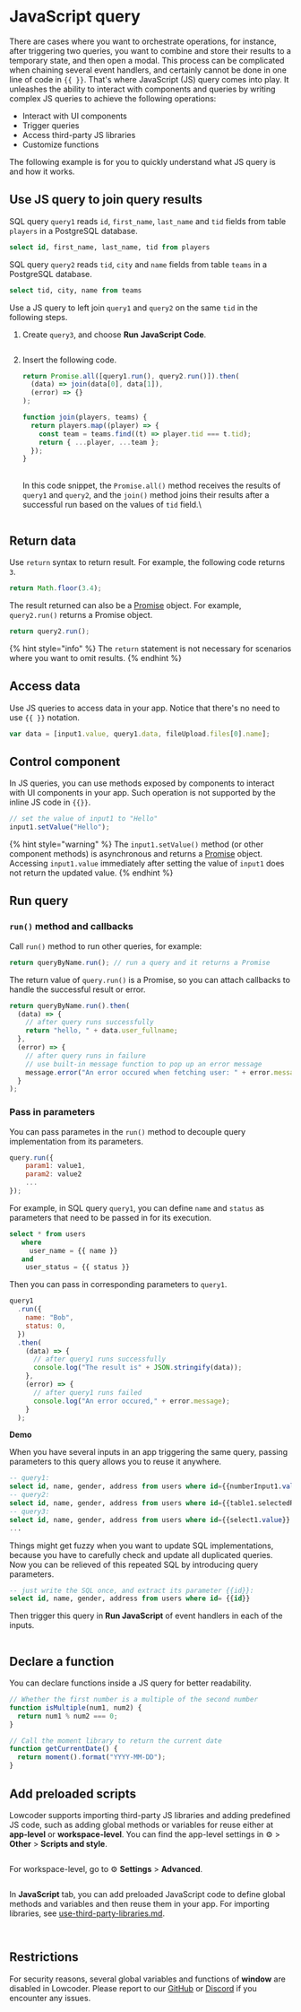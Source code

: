 # JavaScript query

There are cases where you want to orchestrate operations, for instance, after triggering two queries, you want to combine and store their results to a temporary state, and then open a modal. This process can be complicated when chaining several event handlers, and certainly cannot be done in one line of code in `{{ }}`. That's where JavaScript (JS) query comes into play. It unleashes the ability to interact with components and queries by writing complex JS queries to achieve the following operations:

- Interact with UI components
- Trigger queries
- Access third-party JS libraries
- Customize functions

The following example is for you to quickly understand what JS query is and how it works.

## Use JS query to join query results

SQL query `query1` reads `id`, `first_name`, `last_name` and `tid` fields from table `players` in a PostgreSQL database.

```sql
select id, first_name, last_name, tid from players
```

SQL query `query2` reads `tid`, `city` and `name` fields from table `teams` in a PostgreSQL database.

```sql
select tid, city, name from teams
```

Use a JS query to left join `query1` and `query2` on the same `tid` in the following steps.

1.  Create `query3`, and choose **Run** **JavaScript Code**.

    <figure><img src="../../.gitbook/assets/js-query-1.PNG" alt=""><figcaption></figcaption></figure>

2.  Insert the following code.

    ```javascript
    return Promise.all([query1.run(), query2.run()]).then(
      (data) => join(data[0], data[1]),
      (error) => {}
    );

    function join(players, teams) {
      return players.map((player) => {
        const team = teams.find((t) => player.tid === t.tid);
        return { ...player, ...team };
      });
    }
    ```

    \
    In this code snippet, the `Promise.all()` method receives the results of `query1` and `query2`, and the `join()` method joins their results after a successful run based on the values of `tid` field.\

    <figure><img src="../../.gitbook/assets/js-query-2.PNG" alt=""><figcaption></figcaption></figure>

## Return data

Use `return` syntax to return result. For example, the following code returns `3`.

```javascript
return Math.floor(3.4);
```

The result returned can also be a [Promise](https://developer.mozilla.org/en-US/docs/Web/JavaScript/Reference/Global_Objects/Promise) object. For example, `query2.run()` returns a Promise object.

```javascript
return query2.run();
```

{% hint style="info" %}
The `return` statement is not necessary for scenarios where you want to omit results.
{% endhint %}

## Access data

Use JS queries to access data in your app. Notice that there's no need to use `{{ }}` notation.

```javascript
var data = [input1.value, query1.data, fileUpload.files[0].name];
```

## Control component

In JS queries, you can use methods exposed by components to interact with UI components in your app. Such operation is not supported by the inline JS code in `{{}}`.

```javascript
// set the value of input1 to "Hello"
input1.setValue("Hello");
```

{% hint style="warning" %}
The `input1.setValue()` method (or other component methods) is asynchronous and returns a [Promise](https://developer.mozilla.org/en-US/docs/Web/JavaScript/Reference/Global_Objects/Promise) object. Accessing `input1.value` immediately after setting the value of `input1` does not return the updated value.
{% endhint %}

## Run query

### `run()` method and callbacks

Call `run()` method to run other queries, for example:

```javascript
return queryByName.run(); // run a query and it returns a Promise
```

The return value of `query.run()` is a Promise, so you can attach callbacks to handle the successful result or error.

```javascript
return queryByName.run().then(
  (data) => {
    // after query runs successfully
    return "hello, " + data.user_fullname;
  },
  (error) => {
    // after query runs in failure
    // use built-in message function to pop up an error message
    message.error("An error occured when fetching user: " + error.message);
  }
);
```

### Pass in parameters

You can pass parametes in the `run()` method to decouple query implementation from its parameters.

```javascript
query.run({
    param1: value1,
    param2: value2
    ...
});
```

For example, in SQL query `query1`, you can define `name` and `status` as parameters that need to be passed in for its execution.

```sql
select * from users
   where
     user_name = {{ name }}
   and
    user_status = {{ status }}
```

Then you can pass in corresponding parameters to `query1`.

```javascript
query1
  .run({
    name: "Bob",
    status: 0,
  })
  .then(
    (data) => {
      // after query1 runs successfully
      console.log("The result is" + JSON.stringify(data));
    },
    (error) => {
      // after query1 runs failed
      console.log("An error occured," + error.message);
    }
  );
```

**Demo**

When you have several inputs in an app triggering the same query, passing parameters to this query allows you to reuse it anywhere.

```sql
-- query1:
select id, name, gender, address from users where id={{numberInput1.value}}
-- query2:
select id, name, gender, address from users where id={{table1.selectedRow.id}}
-- query3:
select id, name, gender, address from users where id={{select1.value}}
...
```

Things might get fuzzy when you want to update SQL implementations, because you have to carefully check and update all duplicated queries. Now you can be relieved of this repeated SQL by introducing query parameters.

```sql
-- just write the SQL once, and extract its parameter {{id}}:
select id, name, gender, address from users where id= {{id}}
```

Then trigger this query in **Run JavaScript** of event handlers in each of the inputs.

<figure><img src="../../.gitbook/assets/js-query-3.png" alt=""><figcaption></figcaption></figure>

## Declare a function

You can declare functions inside a JS query for better readability.

```javascript
// Whether the first number is a multiple of the second number
function isMultiple(num1, num2) {
  return num1 % num2 === 0;
}

// Call the moment library to return the current date
function getCurrentDate() {
  return moment().format("YYYY-MM-DD");
}
```

## Add preloaded scripts

Lowcoder supports importing third-party JS libraries and adding predefined JS code, such as adding global methods or variables for reuse either at **app-level** or **workspace-level**. You can find the app-level settings in ⚙️ > **Other** > **Scripts and style**.

<figure><img src="../../.gitbook/assets/js-query-4.png" alt=""><figcaption></figcaption></figure>

For workspace-level, go to ⚙️ **Settings** > **Advanced**.

<figure><img src="../../.gitbook/assets/js-query-5.png" alt=""><figcaption></figcaption></figure>

In **JavaScript** tab, you can add preloaded JavaScript code to define global methods and variables and then reuse them in your app. For importing libraries, see [use-third-party-libraries.md](../use-third-party-libraries.md "mention").

<figure><img src="../../.gitbook/assets/js-query-7.png" alt=""><figcaption></figcaption></figure>

<figure><img src="../../.gitbook/assets/js-query-8.png" alt=""><figcaption></figcaption></figure>

## &#x20;Restrictions

For security reasons, several global variables and functions of **window** are disabled in Lowcoder. Please report to our [GitHub](https://github.com/lowcoder-org/lowcoder) or [Discord](https://discord.com/invite/qMG9uTmAx2) if you encounter any issues.
